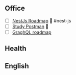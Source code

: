 ## Office
- [ ] [NestJs Roadmap](https://dev.to/tak089/nestjs-roadmap-for-2025-5jj) 🔼  #nest-js
- [ ] [Study Postman](https://academy.postman.com/page/self-study-learning) 🔽 
- [ ] [GraghQL roadmap](https://roadmap.sh/graphql)
## Health

## English


